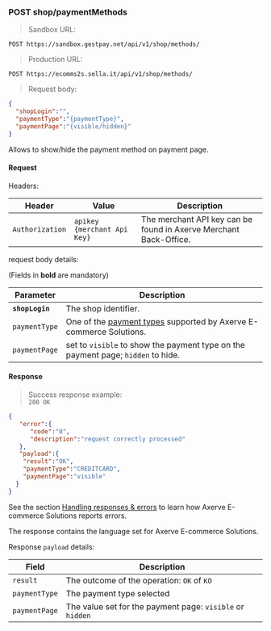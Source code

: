 ### POST shop/paymentMethods


> Sandbox URL:

```
POST https://sandbox.gestpay.net/api/v1/shop/methods/
```


> Production URL: 

```
POST https://ecomms2s.sella.it/api/v1/shop/methods/
```


> Request body: 

```json
{  
  "shopLogin":"",
  "paymentType":"{paymentType}",
  "paymentPage":"{visible/hidden}"
}
```

 Allows to show/hide the payment method on payment page.


#### Request 

Headers: 

| Header          | Value                         | Description                                                        |
| --------------- | ----------------------------- | ------------------------------------------------------------------ |
| `Authorization` | `apikey {merchant Api Key}` | The merchant API key can be found in Axerve Merchant Back-Office. |

request body details: 

(Fields in **bold** are mandatory)

| Parameter | Description | 
| --------- | ----------- | 
| **`shopLogin`** | The shop identifier. | 
| `paymentType` | One of the [payment types](#payment-type-codes) supported by Axerve E-commerce Solutions. 
| `paymentPage` | set to `visible` to show the payment type on the payment page; `hidden` to hide.

#### Response 

> Success response example:<br>
> `200 OK`

```json
{
   "error":{  
      "code":"0",
      "description":"request correctly processed"
   },
   "payload":{  
    "result":"OK",
    "paymentType":"CREDITCARD",
    "paymentPage":"visible"
  }
}
```

See the section [Handling responses & errors](#handling-responses-amp-errors) to learn how Axerve E-commerce Solutions reports errors.

The response contains the language set for Axerve E-commerce Solutions. 

Response `payload` details:


| Field          | Description 
| -------------- | -----------
| `result`       | The outcome of the operation: `OK` of `KO`
| `paymentType`  | The payment type selected
| `paymentPage`  | The value set for the payment page: `visible` or `hidden`
